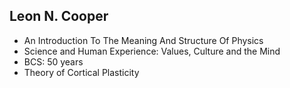 


## Leon N. Cooper

- An Introduction To The Meaning And Structure Of Physics
- Science and Human Experience: Values, Culture and the Mind
- BCS: 50 years
- Theory of Cortical Plasticity
